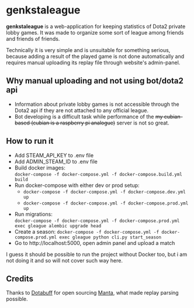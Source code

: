 # genkstaleague
__genkstaleague__ is a web-application for keeping statistics of Dota2 private lobby games. It was made to organize some sort of league among friends and friends of friends.

Technically it is very simple and is unsuitable for something serious, because adding a result of the played game is not done automatically and requires manual uploading its replay file through website's admin-panel.
## Why manual uploading and not using bot/dota2 api
- Information about private lobby games is not accessible through the Dota2 api if they are not attached to any official league.
- Bot developing is a difficult task while performance of the ~~my cubian-based (cubian is a raspberry pi analogue)~~ server is not so great.


## How to run it
- Add STEAM_API_KEY to .env file
- Add ADMIN_STEAM_ID to .env file
- Build docker images:  
  `docker-compose -f docker-compose.yml -f docker-compose.build.yml build`
- Run docker-compose with either dev or prod setup:
  - `docker-compose -f docker-compose.yml -f docker-compose.dev.yml up`
  - `docker-compose -f docker-compose.yml -f docker-compose.prod.yml up`
- Run migrations:  
  `docker-compose -f docker-compose.yml -f docker-compose.prod.yml exec gleague alembic upgrade head`
- Create a season:
  `docker-compose -f docker-compose.yml -f docker-compose.prod.yml exec gleague python cli.py start_season`
- Go to http://localhost:5000, open admin panel and upload a match

I guess it should be possible to run the project without Docker too, but i am not doing it and so will not cover such way here.

## Credits
Thanks to [Dotabuff](https://github.com/dotabuff) for open sourcing [Manta](https://github.com/dotabuff/manta), what made replay parsing possible.
